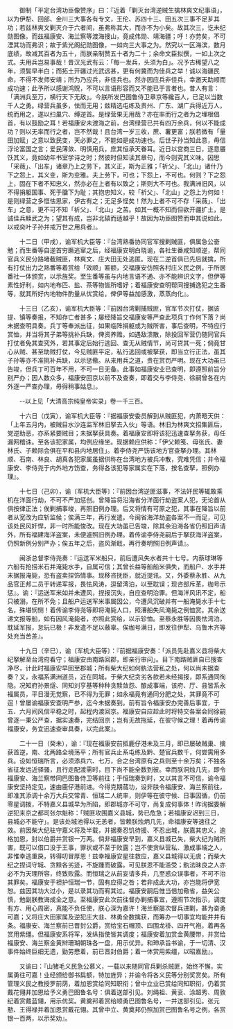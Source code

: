 <!-- { "loadSidebar": true } -->
　　御制「平定台湾功臣像赞序」曰：『近着「剿灭台湾逆贼生擒林爽文纪事语」，以为伊犁、回部、金川三大事各有专文，王伦、苏四十三、田五次三事不足芗其功；若兹林爽文剿灭介于六者间，虽弗称其大，而亦不为小矣。故其次三，讫未纪勋图像。而兹福康安、海兰察等渡海搜山，竟成伟勋、靖海疆；吁！亦劳矣，不可湮其功而弗识；故于紫光阁纪勋图像，一如向三大事之为。然究以一区海滨，数月底绩，故减其百者为五十，而朕亲制赞五十者为二十；余命文臣拟撰，一如上次之式。夫用兵岂易事哉！昔汉光武有云：「每一发兵，头须为白」。况予古稀望八之年，须鬓早半白；而拓土开疆过光武远甚，更有何冀而为佳兵之举！诚以海疆民命，不得不发师安靖；所为乃应兵，非佳兵也。然亦因应兵非佳兵，幸邀天助顺而成功速；此予所以感谢鸿贶，不可以言语形容而又不能已于言者也。昔人有言：「满洲兵至万，横行天下无敌」。今朕所发巴图鲁侍卫章京等纔百人，已足以当数千人之勇。绿营兵虽多，怯而无用；兹精选屯练及贵州、广东、湖广兵得近万人，统而用之，遂以扫巢穴、缚逆首。是绿营果无用哉？亦在率而行之者为之埋根倡首，有以鼓励之耳！若福康安未渡海之前，台湾绿营已共有四万余兵，何以不能成功？则以无率而行之者，岂不然哉！且台湾一岁三收，蔗、薯更富；朕若微有「量田加赋」之意以致民变，天必罪之，不能如是成功速也。后世子孙当知此意，毋信浮论富国之言；爱民薄敛、明慎用兵，庶其恒承天眷耳。近日以宫商三日，逐意餍饫其义，竟如幼年书室学诗之时；然彼时但知读其章句，而今则究其义味。因思「采薇」、「出车」诸章乃上之劳下，其义正，斯为正雅；「祈父」、「北山」诸什乃下之怨上，其义变，斯为变雅。夫上劳下，可也；下怨上，不可也。何则？下之怨上，固在下者不知忠义，然亦必在上者有以致之；斯则大不可也。我满洲旧风，以不得捐躯国事、死于牖下为耻；其抱忠知义，较「祈父」、「北山」之怨上为何如！是则绿营之多恇怯思家，伊古有之；无足多怪矣！然为上者不可不存「采薇」、「出车」之意，更不可不知「祈父」、「北山」之苦。如其一概不知而但欲开疆扩土，是诚佳兵黩武之为；望其有成，岂非北辕而适越乎！故因为功臣图赞而申其说如此，以戒奕叶子孙并戒万世之用兵者』。

　　十二日（甲戌），谕军机大臣等：『台湾熟番协同官军搜剿贼匪，俱属急公奋勉；而生番等自逆首穷蹶逃窜之后，经福康安明白晓谕，各社生番咸知顺逆，帮同官兵义民分路堵截贼匪，林爽文、庄大田无处逃匿。现在二逆首俱已先后就擒，所有打仗出力之熟番等着赏给「效顺」匾额，交福康安仿照各村庄义民之例，于所居番社一体颁赏，以示旌奖。至生番等虽与内地言语不通、亦不能辨识文字，但伊等素性好利，如内地布匹、盐、茶等物皆所嗜好；着福康安查明帮同搜捕逸犯之生番等，就其所好内地物件酌量从优赏给，俾伊等益加感激，蒸蒸向化』。

　　十三日（乙亥），谕军机大臣等：『前因台湾剿捕贼匪，官军节次打仗，据该提、镇等奏报，不知存亡者甚多；屡经降旨交福康安等严查此项兵丁作何下落？尚未据查明具奏。兵丁等奉派出征，如果临阵捐躯或为贼所害，事后查明，不特应行赏恤，并当将其子弟等挑补兵缺，俾资养赡。如遇敌溃散，除投回军营仍随同官兵打仗者免其查究外，若其事定后始行逃回、查无从贼情节，尚可贷其一死；倘竟甘心从贼、甚至助贼打仗，今见贼匪平定，私行逃回或被拏获，即当立行正法，虽其子孙等亦不准挑补兵缺，以示惩儆。从来用兵之道，贵在赏罚严明。现在大功虽已告竣，但兵丁可百年不用，不可一日无备。此事如福康安业已查明，即遵照前旨分别严办；因人数众多，福康安回京以前不及查奏，即着交与李侍尧、徐嗣曾各在内外逐一严查办理，毋得稍事姑息』。

　　--以上见「大清高宗纯皇帝实录」卷一千三百。

　　十六日（戊寅），谕军机大臣等：『据福康安委员解到从贼匪犯，内萧晤天供：「上年五月内，被贼目水沙连监军林旧拏去入伙」等语。林旧为林爽文招集匪后，党逆助恶，亦系紧要贼目；未据拏获具奏。着福康安即将该犯迅速查拏务获，毋任漏网稽诛。至各该犯家属，均例应缘坐。现据赖应供称：「伊父赖笺、母张氏、妻林氏、子赖际会俱在平和县内地居住」。着李侍尧严饬该地方官查拏办理。其林顺、石南、林良、胡真各犯家属虽据供称在台湾地方被兵冲散，究难凭信；并令福康安、李侍尧于内外地方饬查，务得各该犯等家属实在下落，按名查拏，照例办理』。

　　十七日（己卯），谕〔军机大臣等〕：『前因台湾逆匪滋事，不法奸民等辄敢乘机在洋面行劫，不可不严加惩创。曾降旨将沿海省分洋面行劫盗案人犯，无论首从俱按律正法；俟剿捕事竣，再照旧例办理。后又将情有可原之犯，其事在降旨以前者从宽改为应斩监候；俟满三年，再行发遣。今闽省海洋劫盗各案不一而足，可见该处民风奸悍，非一时所能悛改。现在大功虽已告竣，除其余沿海各省仍照旧声请外，所有福建海洋盗案，未便遽照旧例办理。着传谕李侍尧嗣后于拏获海洋盗案，仍照新例分别严办；俟五年之后，盗风渐戢，再行奏明照旧例声请』。

　　闽浙总督李侍尧奏：『运送军米船只，前后遭风失水者共十七号。内蔡球琳等六船有抢捞米石并淹毙水手，自属可信；其曾长益等船船米俱失，而船户、水手并未据报淹毙，恐有盗卖捏饰情事。现移咨抚臣，就近提讯。又，外委蔡永胜、从九品官正邦二员于转递军报，畏怯风涛，逗留湾泊，以至耽误；现咨部斥革，枷号示惩』。谕：『运送军米如并未遭风，捏报沉失，自应查明治罪。但海洋风讯不定，船只被溺，在所不免；且船户运送军米事属因公，今遭风沉破并有一船淹毙水手十七名，殊堪悯恻！着传谕李侍尧等即将淹毙人口，照漕船失风淹毙之例恤赏。其余送递文报等船，如有因风淹毙者，亦照此赏给，以示轸恤。至蔡永胜等因畏怯湾泊，耽延军报，怠玩已极！非发遣不足以蔽辜。俟枷号满日，即发往伊犁、乌鲁木齐等处充当苦差』。

　　十九日（辛巳），谕〔军机大臣等〕：『前据福康安奏：「派员先赴嘉义县将柴大纪拏解至台湾府看守；福康安由南路回郡，即亲行审问」。目下南路贼匪自已搜查净尽，计此时福康安早回至郡城；所有柴大纪如何骫法营私之处，何以尚未据查奏？又，永福系满洲道员，近在同城，于柴大纪贪劣各款若未经揭报，即系通同徇隐。况知府孙景燧、同知刘亨基等种种贪黩敛怨、酿成事端，该府、厅、县皆系永福属员，平日漫无觉察，已不得为无罪；如永福竟有通同分肥之处，其罪竟不可逭！曾屡谕福康安查明严参，迄今未据奏到。前有旨令福康安办完善后事宜，于五、六月间风信平稳之时，起程内渡回京。福康安自应趁此时将特交各案会同徐嗣曾逐一秉公严查，据实速奏，完结回京；岂有无故拖延，在彼守候之理！着再传谕福康安，务宜迅速查审具奏，以完此案』。

　　二十一日（癸未），谕：『现在福康安前抵鹿仔港未及三月，即已屡破贼巢、擒获首逆，南、北两路全境荡平；所有官兵止系屯练及黔、楚官兵数千，何尝需用多兵。设如恒瑞所言，必须添兵六、七万，合之台湾原有之兵则至十余万矣；不独各省征发远近驿骚，且行走配渡需时，目下尚不能全数到彼。幸而朕洞烛几先，即令福康安、海兰察带同巴图鲁侍卫等前往；于恒瑞奏到时，又以其言不可信，谕令福康安坚持定见，速由鹿仔港前进。今得克期蒇功，设非朕令福康安、海兰察前往，即准其添调十余万大兵交常青、恒瑞二人统率，则伊等在彼守候、日事因循，仍前零星调拨，不特嘉义县城早为所陷，即郡城亦不可守，尚复成何事体！昨询据委解逆犯来京之都司张尔魁称：「贼匪攻围嘉义县城，势已危急；若福康安迟到三日，县城必不能守」。是该处城池得以无恙者，皆赖朕烛炳几先，命福康安等速往之效。前因柴大纪驻守嘉义将及半载，并据奏忍饥待援、不忍出城，朕嘉其忠义，逾格加恩，封以伯爵并赏银一万两。倘非福康安早到，嘉义县城已失，柴大纪为贼所害，既可以借口没于王事，罪状或不至于败露；岂不使贪纵营私、激成事端之人，非惟幸逃重戾，转得叨冒厚恩！兹幸福康安星往救应，嘉义县城得以无虞；而柴大纪之捏词守城、贪黩各劣迹，不旋踵而破露。可见朕恩不能滥受；骫法昧良之人亦必不为天理所容，终致败露。而恒瑞之从前妄请多兵，几至惑众误事者，不可不治其罪矣。福康安于袒护恒瑞一节，固有应得之咎；若非成此大功，亦岂能将伊宽恕。兹因其功大过小，是以录其功而宥其过。福康安嗣后惟当倍加儆省，益矢公慎，勉副朕教诲成全之意。至福康安此次前往督办剿捕事宜，遵照节次指示，调度有方、用心周密，真能不负任使，朕心深为嘉许！海兰察屡次督兵进剿，甚为奋勇可嘉；又将庄大田家属及逆犯庄大韭、林勇全数擒获，而筹办一切事宜均能井井有条。福康安、海兰察前已晋封公爵，赏给宝石帽顶、四围龙褂、四开气袍，着再各赏用紫缰。但福康安系将军，发纵指使皆其调度；福康安着加赏金黄腰带，并赏给福康安、海兰察金黄辫珊瑚朝珠各一盘，用示优异。和珅承旨书谕，于一切清、汉事件始终巨细无遗，勤劳懋着，前已晋封伯爵；着一体赏用紫缰，以昭嘉励』。

　　又谕曰：『山猪毛义民急公慕义，一载以来随同官兵剿杀贼匪，始终不懈，实属勇往可嘉！业经颁给御书扁额，特加旌异；并谕令将各义民等分别奖赏矣。所有管理义民之教授罗前荫，着加恩赏给同知职衔；曾中立业已赏给同知职衔，仍着赏戴花翎并加恩给予义勇巴图鲁名号：俱着送部引见。刘绳祖、黄衮、涂超秀、周敦纪着赏戴蓝翎，用示优奖。黄奠邦着赏给顺勇巴图鲁名号，一并送部引见。张元懃、王得禄并着加恩赏戴花翎。其曾中立、黄奠邦仍照加赏巴图鲁名号之例，各赏银一百两，以示奖劝』。

